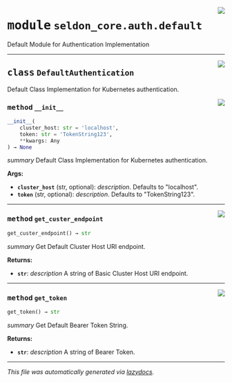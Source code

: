 <!-- markdownlint-disable -->

<a href="../klops/seldon_core/auth/default.py#L0"><img align="right" style="float:right;" src="https://img.shields.io/badge/-source-cccccc?style=flat-square"></a>

# <kbd>module</kbd> `seldon_core.auth.default`
Default Module for Authentication Implementation 



---

<a href="../klops/seldon_core/auth/default.py#L9"><img align="right" style="float:right;" src="https://img.shields.io/badge/-source-cccccc?style=flat-square"></a>

## <kbd>class</kbd> `DefaultAuthentication`
Default Class Implementation for Kubernetes authentication. 

<a href="../klops/seldon_core/auth/default.py#L14"><img align="right" style="float:right;" src="https://img.shields.io/badge/-source-cccccc?style=flat-square"></a>

### <kbd>method</kbd> `__init__`

```python
__init__(
    cluster_host: str = 'localhost',
    token: str = 'TokenString123',
    **kwargs: Any
) → None
```

_summary_ Default Class Implementation for Kubernetes authentication. 

**Args:**
 
 - <b>`cluster_host`</b> (str, optional):  _description_. Defaults to "localhost". 
 - <b>`token`</b> (str, optional):  _description_. Defaults to "TokenString123". 




---

<a href="../klops/seldon_core/auth/default.py#L28"><img align="right" style="float:right;" src="https://img.shields.io/badge/-source-cccccc?style=flat-square"></a>

### <kbd>method</kbd> `get_custer_endpoint`

```python
get_custer_endpoint() → str
```

_summary_ Get Default Cluster Host URI endpoint. 

**Returns:**
 
 - <b>`str`</b>:  _description_ A string of Basic Cluster Host URI endpoint. 

---

<a href="../klops/seldon_core/auth/default.py#L36"><img align="right" style="float:right;" src="https://img.shields.io/badge/-source-cccccc?style=flat-square"></a>

### <kbd>method</kbd> `get_token`

```python
get_token() → str
```

_summary_ Get Default Bearer Token String. 

**Returns:**
 
 - <b>`str`</b>:  _description_ A string of Bearer Token. 




---

_This file was automatically generated via [lazydocs](https://github.com/ml-tooling/lazydocs)._
